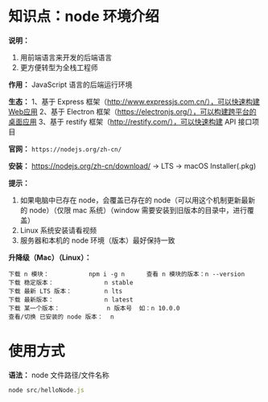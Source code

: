 # 知识点：node 环境介绍

**说明：**
1. 用前端语言来开发的后端语言
2. 更方便转型为全栈工程师

**作用：** JavaScript 语言的后端运行环境

**生态：**
  1、基于 Express 框架（http://www.expressjs.com.cn/），可以快速构建Web应用
  2、基于 Electron 框架（https://electronjs.org/），可以构建跨平台的桌面应用
  3、基于 restify 框架（http://restify.com/），可以快速构建 API 接口项目

**官网：** `https://nodejs.org/zh-cn/`

**安装：** https://nodejs.org/zh-cn/download/ → LTS → macOS Installer(.pkg)

**提示：**
1. 如果电脑中已存在 node，会覆盖已存在的 node（可以用这个机制更新最新的 node）（仅限 mac 系统）（window 需要安装到旧版本的目录中，进行覆盖）
2. Linux 系统安装请看视频
3. 服务器和本机的 node 环境（版本）最好保持一致

**升降级（Mac）（Linux）：**
```
下载 n 模块：           npm i -g n      查看 n 模块的版本：n --version
下载 稳定版本：              n stable
下载 最新 LTS 版本：         n lts
下载 最新版本：              n latest
下载 某一个版本：             n 版本号  如：n 10.0.0
查看/切换 已安装的 node 版本：  n
```

# 使用方式
  **语法：** node 文件路径/文件名称

  ```js
  node src/helloNode.js
  ```